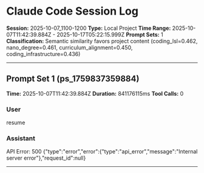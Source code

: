 # Claude Code Session Log

**Session:** 2025-10-07_1100-1200
**Type:** Local Project
**Time Range:** 2025-10-07T11:42:39.884Z - 2025-10-17T05:22:15.999Z
**Prompt Sets:** 1
**Classification:** Semantic similarity favors project content (coding_lsl=0.462, nano_degree=0.461, curriculum_alignment=0.450, coding_infrastructure=0.436)

---

<a name="ps_1759837359884"></a>
## Prompt Set 1 (ps_1759837359884)

**Time:** 2025-10-07T11:42:39.884Z
**Duration:** 841176115ms
**Tool Calls:** 0

### User

resume

### Assistant

API Error: 500 {"type":"error","error":{"type":"api_error","message":"Internal server error"},"request_id":null}

---

